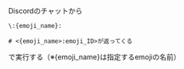 Discordのチャットから
```
\:{emoji_name}:

# <{emoji_name>:emoji_ID>が返ってくる
```
で実行する（※{emoji_name}は指定するemojiの名前）

